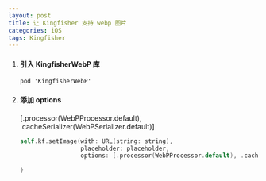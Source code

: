 ```yaml
---
layout: post
title: 让 Kingfisher 支持 webp 图片
categories: iOS
tags: Kingfisher
---
```


1. #### 引入 KingfisherWebP 库

   ```pod 'KingfisherWebP'```

2. #### 添加 options

    [.processor(WebPProcessor.default), .cacheSerializer(WebPSerializer.default)]

   ```swift
   self.kf.setImage(with: URL(string: string),
                    placeholder: placeholder,
                    options: [.processor(WebPProcessor.default), .cacheSerializer(WebPSerializer.default)]) { (img, err, cacheType, imgUrl) in
   
   }
   ```

   